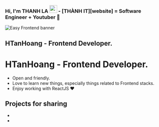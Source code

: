 ### Hi, I'm THANH LA <img src="https://media.giphy.com/media/hvRJCLFzcasrR4ia7z/giphy.gif" width="25px"> -  [THÀNH IT][website] = Software Engineer + Youtuber 🌻  
![Easy Frontend banner](https://res.cloudinary.com/kimwy/image/upload/v1598840121/easyfrontend/easy-frontend-banner-cropped_yjw0g0.jpg)

## HTanHoang -  Frontend  Developer. 
# HTanHoang -  Frontend Developer.

- Open and friendly.
- Love to learn new things, especially things related to Frontend stacks.
- Enjoy working with ReactJS ❤

## Projects for sharing

- 
- 
